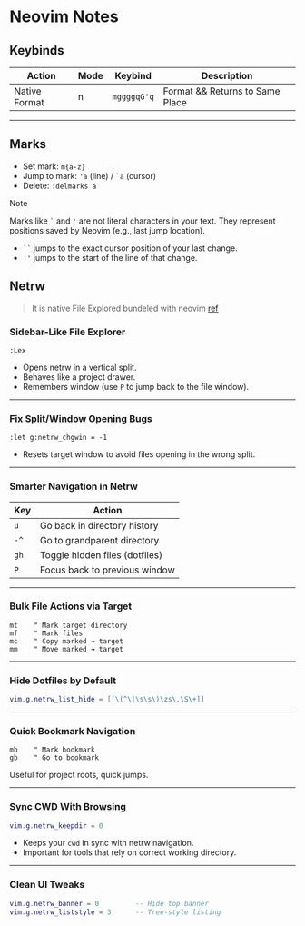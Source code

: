# Neovim Notes

## Keybinds

| Action        | Mode  | Keybind     | Description        |
|---------------|-------|-------------|--------------------|
| Native Format | n     | `mggggqG'q` | Format && Returns to Same Place|

---

## Marks

- Set mark: `m{a-z}`
- Jump to mark: `'a` (line) / `` `a `` (cursor)
- Delete: `:delmarks a`

>[!NOTE]
> Marks like `` ` `` and `'` are not literal characters in your text.
> They represent positions saved by Neovim (e.g., last jump location).
> - ` `` ` jumps to the exact cursor position of your last change.
> - `''` jumps to the start of the line of that change.

## Netrw

> It is native File Explored bundeled with neovim
> [ref](https://vonheikemen.github.io/devlog/tools/using-netrw-vim-builtin-file-explorer/)


###  Sidebar-Like File Explorer

```vim
:Lex
```

* Opens netrw in a vertical split.
* Behaves like a project drawer.
* Remembers window (use `P` to jump back to the file window).

---

###  Fix Split/Window Opening Bugs

```vim
:let g:netrw_chgwin = -1
```

* Resets target window to avoid files opening in the wrong split.

---

###  Smarter Navigation in Netrw

| Key  | Action                         |
| ---- | ------------------------------ |
| `u`  | Go back in directory history   |
| `-^` | Go to grandparent directory    |
| `gh` | Toggle hidden files (dotfiles) |
| `P`  | Focus back to previous window  |

---

###  Bulk File Actions via Target

```vim
mt    " Mark target directory
mf    " Mark files
mc    " Copy marked → target
mm    " Move marked → target
```

---

###  Hide Dotfiles by Default

```lua
vim.g.netrw_list_hide = [[\(^\|\s\s\)\zs\.\S\+]]
```

---

###  Quick Bookmark Navigation

```vim
mb    " Mark bookmark
gb    " Go to bookmark
```

Useful for project roots, quick jumps.

---

### Sync CWD With Browsing

```lua
vim.g.netrw_keepdir = 0
```

* Keeps your `cwd` in sync with netrw navigation.
* Important for tools that rely on correct working directory.

---

### Clean UI Tweaks

```lua
vim.g.netrw_banner = 0         -- Hide top banner
vim.g.netrw_liststyle = 3      -- Tree-style listing
```

